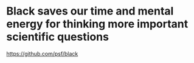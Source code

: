 # Black saves our time and mental energy for thinking more important scientific questions
https://github.com/psf/black
